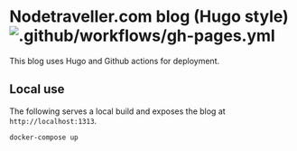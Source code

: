 # Nodetraveller.com blog (Hugo style) ![.github/workflows/gh-pages.yml](https://github.com/lawrencec/lawrencec.github.com-hugo/workflows/.github/workflows/gh-pages.yml/badge.svg)

This blog uses Hugo and Github actions for deployment.

## Local use

The following serves a local build and exposes the blog at `http://localhost:1313`.

```shell script
docker-compose up
```

